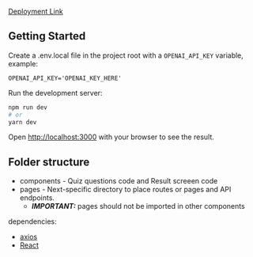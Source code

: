 [Deployment Link](https://www.mudit-prashar.com/)

## Getting Started

Create a .env.local file in the project root with a `OPENAI_API_KEY` variable, example:

```
OPENAI_API_KEY='OPENAI_KEY_HERE'
```

Run the development server:

```bash
npm run dev
# or
yarn dev
```

Open [http://localhost:3000](http://localhost:3000) with your browser to see the result.

## Folder structure

- components - Quiz questions code and Result screeen code
- pages - Next-specific directory to place routes or pages and API endpoints.
  - **_IMPORTANT:_** pages should not be imported in other components

dependencies:

- [axios](https://www.npmjs.com/package/axios)
- [React](https://react.dev/)
